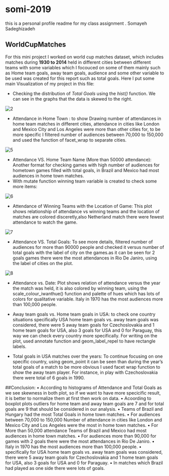 # somi-2019
this is a personal profile readme for my class assignment .
Somayeh Sadeghizadeh

## WorldCupMatches

For this mini project I worked on world cup matches dataset, which includes matches during **1930 to 2014** held in different cities between different teams with some variables which I focouced on some of them mainly such as Home team goals, away team goals, audience and some other variable to be used was created for this report such as total goals. Here I put some main Visualization of my project in this file:


* Checking the distribution of *Total Goals* using the *hist()* function. We can see in the graphs that the data is skewed to the right.

![2](https://user-images.githubusercontent.com/70166302/99691907-b610ae80-2a57-11eb-9108-f726feacd8dd.png)



*	Attendance in Home Town : to show Drawing number of attendances in home team matches in different cities, attendance in cities like London and Mexico City and Los Angeles were more than other cities for, to be more specific I filtered number of audiences between 70,000 to 150,000 and used the function of facet_wrap to separate cities.

![5](https://user-images.githubusercontent.com/70166302/99691923-bad56280-2a57-11eb-99db-4b0a2359a4d3.png)


*	Attendance VS. Home Team Name (More than 50000 attendance): Another format for checking games with high number of audiences for hometown games filled with total goals, in Brazil and Mexico had most audiences in home town matches.
*	With mutate function winning team variable is created to check some more items:

![6](https://user-images.githubusercontent.com/70166302/99691929-bc068f80-2a57-11eb-947b-2b53e66ace3a.png)

*	Attendance of Winning Teams with the Location of Game: This plot shows relationship of attendance vs winning teams and the location of matches are colored disceretly,also Netherland match there were fewest attendance to watch the game.

![7](https://user-images.githubusercontent.com/70166302/99691933-bd37bc80-2a57-11eb-94d6-26bb08d2608d.png)


*	Attendance VS. Total Goals: To see more details, filtered number of audiences for more than 90000 people and checked it versus number of total goals with the label of city on the games.as it can be seen for 2 goals games there were the most attendances in Rio De Janiro, using the label of cities on the plot.

![8](https://user-images.githubusercontent.com/70166302/99691942-bf018000-2a57-11eb-84e9-fa07fa11ffef.png)


*	Attendance vs. Date: Plot shows relation of attendance versus the year the match was held, it is also colored by winning team, using the scale_colour_iwanthue() function and palette of hues which has lots of colors for qualitative variable. Italy in 1970 has the most audiences more than 100,000 people.


*	Away team goals vs. Home team goals in USA: to check one country situations specifically USA home team goals vs. away team goals was considered, there were 5 away team goals for Czechoslovakia and 1 home team goals for USA, also 3 goals for USA and 0 for Paraguay, this way we can check every country more specifically. For writing on the plot, used annotate function and geom_label_repel to have rectangle labels.


*	Total goals in USA matches over the years: To continue focusing on one specific country, using geom_point it can be seen than during the year’s total goals of a match to be more obvious I used facet wrap function to show the away team player. For instance, in play with Czechoslovakia there were total of 6 goals in 1990.



##Conclusion:
•	According to histograms of Attendance and Total Goals as we see skewness in both plot, so if we want to have more specicific result, it is better to normalize them at first then work on data.
•	Acoording to boxplot plots outliers for home team and away team goals are 7 and for total goals are 9 that should be considered in our analysis.
•	Teams of Brazil and Hungary had the most Total Goals in home town matches.
•	For audiences between 70,000 to 150,000 Number of attendance in cities like London and Mexico City and Los Angeles were the most in home town matches.
•	For More than 50,000 attendance Teams of Brazil and Mexico had most audiences in home town matches.
•	For audiences more than 90,000 for games with 2 goals there were the most attendances in Rio De Janiro.
•	Italy in 1970 has the most audiences more than 100,000 people.
•	specifically for USA home team goals vs. away team goals was considered, there were 5 away team goals for Czechoslovakia and 1 home team goals for USA, also 3 goals for USA and 0 for Paraguay.
•	In matches which Brazil had played as one side there were lots of goals.

